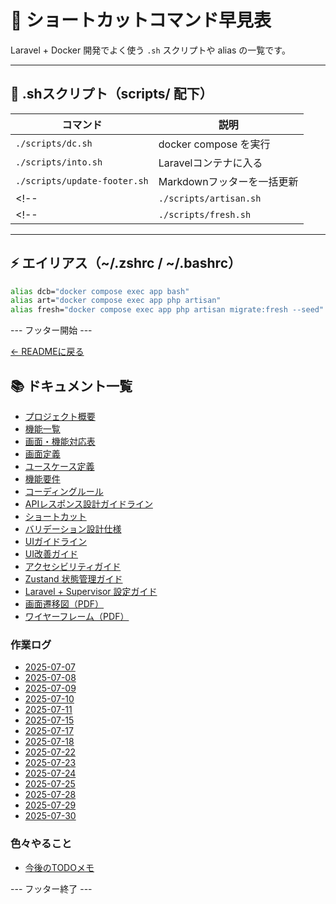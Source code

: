 # 🚀 ショートカットコマンド早見表

Laravel + Docker 開発でよく使う `.sh` スクリプトや alias の一覧です。

---

## 🔧 .shスクリプト（scripts/ 配下）

| コマンド                      | 説明                             |
|------------------------------|----------------------------------|
| `./scripts/dc.sh`            | docker compose を実行           |
| `./scripts/into.sh`          | Laravelコンテナに入る            |
| `./scripts/update-footer.sh` | Markdownフッターを一括更新       |
<!-- | `./scripts/artisan.sh`       | artisanコマンドをラップする      | -->
<!-- | `./scripts/fresh.sh`         | migrate:fresh + seed を実行     | -->

---

## ⚡ エイリアス（~/.zshrc / ~/.bashrc）

```bash
alias dcb="docker compose exec app bash"
alias art="docker compose exec app php artisan"
alias fresh="docker compose exec app php artisan migrate:fresh --seed"
```
--- フッター開始 ---

[← READMEに戻る](../README.md)

## 📚 ドキュメント一覧

- [プロジェクト概要](project-overview.md)
- [機能一覧](features.md)
- [画面・機能対応表](function_screen_map.md)
- [画面定義](screens.md)
- [ユースケース定義](usecase_reserve.md)
- [機能要件](functional_requirements.md)
- [コーディングルール](coding-rules.md)
- [APIレスポンス設計ガイドライン](api_response.md)
- [ショートカット](shortcuts.md)
- [バリデーション設計仕様](validation_spec.md)
- [UIガイドライン](ui_guideline.md)
- [UI改善ガイド](ui_improvement_guide.md)
- [アクセシビリティガイド](accessibility_guide.md) 
- [Zustand 状態管理ガイド](zustand_guide.md)
- [Laravel + Supervisor 設定ガイド](supervisor.md)
- [画面遷移図（PDF）](画面遷移図.pdf)
- [ワイヤーフレーム（PDF）](ワイヤーフレーム.pdf)

### 作業ログ
- [2025-07-07](logs/2025-07-07.md)
- [2025-07-08](logs/2025-07-08.md)
- [2025-07-09](logs/2025-07-09.md)
- [2025-07-10](logs/2025-07-10.md)
- [2025-07-11](logs/2025-07-11.md)
- [2025-07-15](logs/2025-07-15.md)
- [2025-07-17](logs/2025-07-17.md)
- [2025-07-18](logs/2025-07-18.md)
- [2025-07-22](logs/2025-07-22.md)
- [2025-07-23](logs/2025-07-23.md)
- [2025-07-24](logs/2025-07-24.md)
- [2025-07-25](logs/2025-07-25.md)
- [2025-07-28](logs/2025-07-28.md)
- [2025-07-29](logs/2025-07-29.md)
- [2025-07-30](logs/2025-07-30.md)

### 色々やること
- [今後のTODOメモ](todo.md)

--- フッター終了 ---
